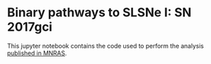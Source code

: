 # Binary pathways to SLSNe I: SN 2017gci

This jupyter notebook contains the code used to perform the analysis [published in MNRAS](https://ui.adsabs.harvard.edu/abs/2021MNRAS.504L..51S/abstract).
